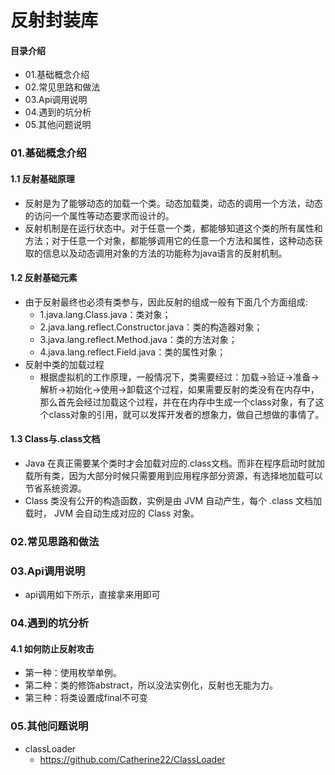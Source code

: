 # 反射封装库
#### 目录介绍
- 01.基础概念介绍
- 02.常见思路和做法
- 03.Api调用说明
- 04.遇到的坑分析
- 05.其他问题说明



### 01.基础概念介绍
#### 1.1 反射基础原理
- 反射是为了能够动态的加载一个类。动态加载类，动态的调用一个方法，动态的访问一个属性等动态要求而设计的。
- 反射机制是在运行状态中。对于任意一个类，都能够知道这个类的所有属性和方法；对于任意一个对象，都能够调用它的任意一个方法和属性，这种动态获取的信息以及动态调用对象的方法的功能称为java语言的反射机制。


#### 1.2 反射基础元素
- 由于反射最终也必须有类参与，因此反射的组成一般有下面几个方面组成:
    - 1.java.lang.Class.java：类对象；
    - 2.java.lang.reflect.Constructor.java：类的构造器对象；
    - 3.java.lang.reflect.Method.java：类的方法对象；
    - 4.java.lang.reflect.Field.java：类的属性对象；
- 反射中类的加载过程
    - 根据虚拟机的工作原理，一般情况下，类需要经过：加载->验证->准备->解析->初始化->使用->卸载这个过程，如果需要反射的类没有在内存中，那么首先会经过加载这个过程，并在在内存中生成一个class对象，有了这个class对象的引用，就可以发挥开发者的想象力，做自己想做的事情了。


#### 1.3 Class与.class文档
- Java 在真正需要某个类时才会加载对应的.class文档。而非在程序启动时就加载所有类，因为大部分时候只需要用到应用程序部分资源，有选择地加载可以节省系统资源。
- Class 类没有公开的构造函数，实例是由 JVM 自动产生，每个 .class 文档加载时， JVM 会自动生成对应的 Class 对象。


### 02.常见思路和做法


### 03.Api调用说明
- api调用如下所示，直接拿来用即可


### 04.遇到的坑分析
#### 4.1 如何防止反射攻击
- 第一种：使用枚举单例。
- 第二种：类的修饰abstract，所以没法实例化，反射也无能为力。
- 第三种：将类设置成final不可变


### 05.其他问题说明
- classLoader
    - https://github.com/Catherine22/ClassLoader





